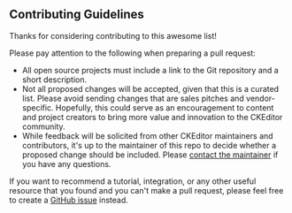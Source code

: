 ## Contributing Guidelines

Thanks for considering contributing to this awesome list!

Please pay attention to the following when preparing a pull request:

* All open source projects must include a link to the Git repository and a short description.
* Not all proposed changes will be accepted, given that this is a curated list. Please avoid sending changes that are sales pitches and vendor-specific. Hopefully, this could serve as an encouragement to content and project creators to bring more value and innovation to the CKEditor community.
* While feedback will be solicited from other CKEditor maintainers and contributors, it's up to the maintainer of this repo to decide whether a proposed change should be included. Please [contact the maintainer](https://github.com/wojtekidd) if you have any questions.

If you want to recommend a tutorial, integration, or any other useful resource that you found and you can't make a pull request, please feel free to create a [GitHub issue](https://github.com/ckeditor/awesome-ckeditor/issues/new) instead.
